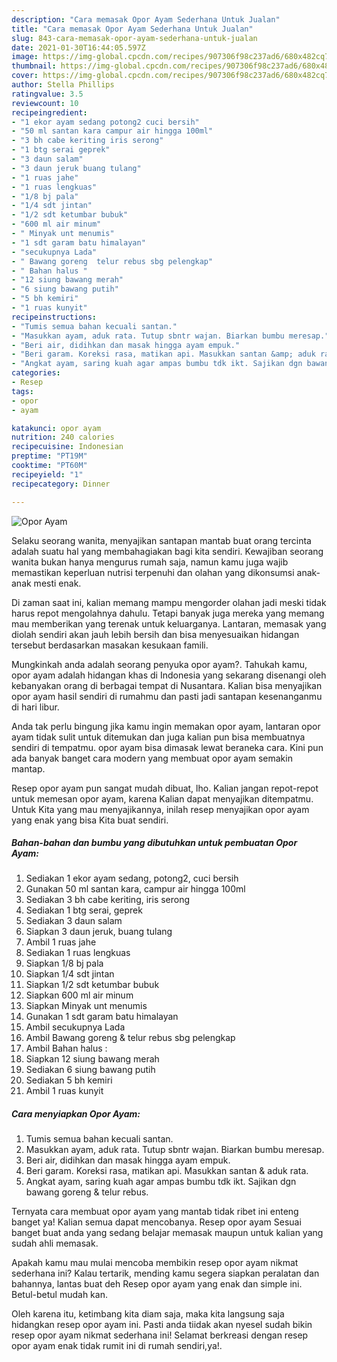 ```yaml
---
description: "Cara memasak Opor Ayam Sederhana Untuk Jualan"
title: "Cara memasak Opor Ayam Sederhana Untuk Jualan"
slug: 843-cara-memasak-opor-ayam-sederhana-untuk-jualan
date: 2021-01-30T16:44:05.597Z
image: https://img-global.cpcdn.com/recipes/907306f98c237ad6/680x482cq70/opor-ayam-foto-resep-utama.jpg
thumbnail: https://img-global.cpcdn.com/recipes/907306f98c237ad6/680x482cq70/opor-ayam-foto-resep-utama.jpg
cover: https://img-global.cpcdn.com/recipes/907306f98c237ad6/680x482cq70/opor-ayam-foto-resep-utama.jpg
author: Stella Phillips
ratingvalue: 3.5
reviewcount: 10
recipeingredient:
- "1 ekor ayam sedang potong2 cuci bersih"
- "50 ml santan kara campur air hingga 100ml"
- "3 bh cabe keriting iris serong"
- "1 btg serai geprek"
- "3 daun salam"
- "3 daun jeruk buang tulang"
- "1 ruas jahe"
- "1 ruas lengkuas"
- "1/8 bj pala"
- "1/4 sdt jintan"
- "1/2 sdt ketumbar bubuk"
- "600 ml air minum"
- " Minyak unt menumis"
- "1 sdt garam batu himalayan"
- "secukupnya Lada"
- " Bawang goreng  telur rebus sbg pelengkap"
- " Bahan halus "
- "12 siung bawang merah"
- "6 siung bawang putih"
- "5 bh kemiri"
- "1 ruas kunyit"
recipeinstructions:
- "Tumis semua bahan kecuali santan."
- "Masukkan ayam, aduk rata. Tutup sbntr wajan. Biarkan bumbu meresap."
- "Beri air, didihkan dan masak hingga ayam empuk."
- "Beri garam. Koreksi rasa, matikan api. Masukkan santan &amp; aduk rata."
- "Angkat ayam, saring kuah agar ampas bumbu tdk ikt. Sajikan dgn bawang goreng &amp; telur rebus."
categories:
- Resep
tags:
- opor
- ayam

katakunci: opor ayam 
nutrition: 240 calories
recipecuisine: Indonesian
preptime: "PT19M"
cooktime: "PT60M"
recipeyield: "1"
recipecategory: Dinner

---
```



![Opor Ayam](https://img-global.cpcdn.com/recipes/907306f98c237ad6/680x482cq70/opor-ayam-foto-resep-utama.jpg)

Selaku seorang wanita, menyajikan santapan mantab buat orang tercinta adalah suatu hal yang membahagiakan bagi kita sendiri. Kewajiban seorang  wanita bukan hanya mengurus rumah saja, namun kamu juga wajib memastikan keperluan nutrisi terpenuhi dan olahan yang dikonsumsi anak-anak mesti enak.

Di zaman  saat ini, kalian memang mampu mengorder olahan jadi meski tidak harus repot mengolahnya dahulu. Tetapi banyak juga mereka yang memang mau memberikan yang terenak untuk keluarganya. Lantaran, memasak yang diolah sendiri akan jauh lebih bersih dan bisa menyesuaikan hidangan tersebut berdasarkan masakan kesukaan famili. 



Mungkinkah anda adalah seorang penyuka opor ayam?. Tahukah kamu, opor ayam adalah hidangan khas di Indonesia yang sekarang disenangi oleh kebanyakan orang di berbagai tempat di Nusantara. Kalian bisa menyajikan opor ayam hasil sendiri di rumahmu dan pasti jadi santapan kesenanganmu di hari libur.

Anda tak perlu bingung jika kamu ingin memakan opor ayam, lantaran opor ayam tidak sulit untuk ditemukan dan juga kalian pun bisa membuatnya sendiri di tempatmu. opor ayam bisa dimasak lewat beraneka cara. Kini pun ada banyak banget cara modern yang membuat opor ayam semakin mantap.

Resep opor ayam pun sangat mudah dibuat, lho. Kalian jangan repot-repot untuk memesan opor ayam, karena Kalian dapat menyajikan ditempatmu. Untuk Kita yang mau menyajikannya, inilah resep menyajikan opor ayam yang enak yang bisa Kita buat sendiri.

<!--inarticleads1-->

##### Bahan-bahan dan bumbu yang dibutuhkan untuk pembuatan Opor Ayam:

1. Sediakan 1 ekor ayam sedang, potong2, cuci bersih
1. Gunakan 50 ml santan kara, campur air hingga 100ml
1. Sediakan 3 bh cabe keriting, iris serong
1. Sediakan 1 btg serai, geprek
1. Sediakan 3 daun salam
1. Siapkan 3 daun jeruk, buang tulang
1. Ambil 1 ruas jahe
1. Sediakan 1 ruas lengkuas
1. Siapkan 1/8 bj pala
1. Siapkan 1/4 sdt jintan
1. Siapkan 1/2 sdt ketumbar bubuk
1. Siapkan 600 ml air minum
1. Siapkan  Minyak unt menumis
1. Gunakan 1 sdt garam batu himalayan
1. Ambil secukupnya Lada
1. Ambil  Bawang goreng &amp; telur rebus sbg pelengkap
1. Ambil  Bahan halus :
1. Siapkan 12 siung bawang merah
1. Sediakan 6 siung bawang putih
1. Sediakan 5 bh kemiri
1. Ambil 1 ruas kunyit




<!--inarticleads2-->

##### Cara menyiapkan Opor Ayam:

1. Tumis semua bahan kecuali santan.
1. Masukkan ayam, aduk rata. Tutup sbntr wajan. Biarkan bumbu meresap.
1. Beri air, didihkan dan masak hingga ayam empuk.
1. Beri garam. Koreksi rasa, matikan api. Masukkan santan &amp; aduk rata.
1. Angkat ayam, saring kuah agar ampas bumbu tdk ikt. Sajikan dgn bawang goreng &amp; telur rebus.




Ternyata cara membuat opor ayam yang mantab tidak ribet ini enteng banget ya! Kalian semua dapat mencobanya. Resep opor ayam Sesuai banget buat anda yang sedang belajar memasak maupun untuk kalian yang sudah ahli memasak.

Apakah kamu mau mulai mencoba membikin resep opor ayam nikmat sederhana ini? Kalau tertarik, mending kamu segera siapkan peralatan dan bahannya, lantas buat deh Resep opor ayam yang enak dan simple ini. Betul-betul mudah kan. 

Oleh karena itu, ketimbang kita diam saja, maka kita langsung saja hidangkan resep opor ayam ini. Pasti anda tiidak akan nyesel sudah bikin resep opor ayam nikmat sederhana ini! Selamat berkreasi dengan resep opor ayam enak tidak rumit ini di rumah sendiri,ya!.

